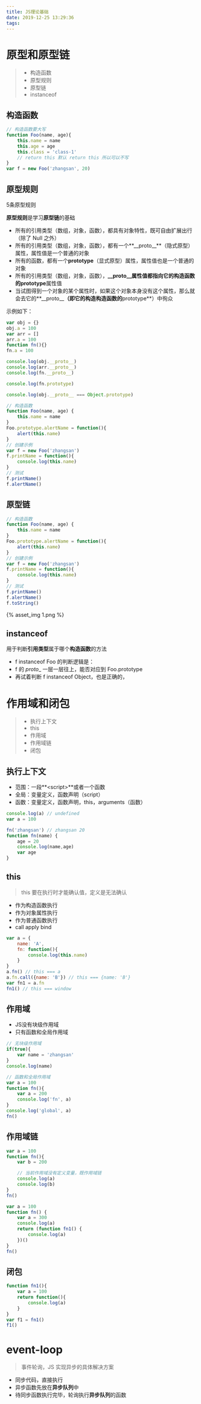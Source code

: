 ```yaml
---
title: JS理论基础
date: 2019-12-25 13:29:36
tags:
---
```


# 原型和原型链

> * 构造函数
> * 原型规则
> * 原型链
> * instanceof

## 构造函数

``` js
// 构造函数要大写
function Foo(name, age){
    this.name = name
    this.age = age
    this.class = 'class-1'
    // return this 默认 return this 所以可以不写
}
var f = new Foo('zhangsan', 20)
```

## 原型规则

5条原型规则

**原型规则**是学习**原型链**的基础

* 所有的引用类型（数组，对象，函数），都具有对象特性，既可自由扩展出行（除了   Null 之外）
* 所有的引用类型（数组，对象，函数），都有一个**\_\_proto\_\_**（隐式原型）属性，属性值是一个普通的对象
* 所有的函数，都有一个**prototype**（显式原型）属性，属性值也是一个普通的对象
* 所有的引用类型（数组，对象，函数），**\_\_proto\_\_**属性值都指向它的构造函数的**prototype**属性值
* 当试图得到一个对象的某个属性时，如果这个对象本身没有这个属性，那么就会去它的**\_\_proto\_\_**（即它的构造构造函数的**prototype**）中徇众

示例如下：
``` js
var obj = {}
obj.a = 100
var arr = []
arr.a = 100
function fn(){}
fn.a = 100

console.log(obj.__proto__)
console.log(arr.__proto__)
console.log(fn.__proto__)

console.log(fn.prototype)

console.log(obj.__proto__ === Object.prototype)
```

``` js
// 构造函数
function Foo(name, age) {
    this.name = name
}
Foo.prototype.alertName = function(){
    alert(this.name)
}
// 创建示例
var f = new Foo('zhangsan')
f.printName = function(){
    console.log(this.name)
}
// 测试
f.printName()
f.alertName()
```

## 原型链

``` js
// 构造函数
function Foo(name, age) {
    this.name = name
}
Foo.prototype.alertName = function(){
    alert(this.name)
}
// 创建示例
var f = new Foo('zhangsan')
f.printName = function(){
    console.log(this.name)
}
// 测试
f.printName()
f.alertName()
f.toString()
```

{% asset_img 1.png %}

## instanceof

用于判断**引用类型**属于哪个**构造函数**的方法

* f instanceof Foo 的判断逻辑是：
* f 的 _proto__ 一层一层往上，能否对应到 Foo.prototype
* 再试着判断 f instanceof Object，也是正确的，

# 作用域和闭包

> * 执行上下文
> * this
> * 作用域
> * 作用域链
> * 闭包

## 执行上下文

* 范围：一段**\<script\>**或者一个函数
* 全局：变量定义，函数声明（script）
* 函数：变量定义，函数声明，this，arguments（函数）

``` js
console.log(a) // undefined
var a = 100

fn('zhangsan') // zhangsan 20
function fn(name) {
    age = 20
    console.log(name,age)
    var age
}
```

## this

> this 要在执行时才能确认值，定义是无法确认

* 作为构造函数执行
* 作为对象属性执行
* 作为普通函数执行
* call apply bind

``` js
var a = {
    name: 'A',
    fn: function(){
        console.log(this.name)
    }
}
a.fn() // this === a
a.fn.call({name: 'B'}) // this === {name: 'B'}
var fn1 = a.fn
fn1() // this === window
```


## 作用域

* JS没有块级作用域
* 只有函数和全局作用域

``` js
// 无块级作用域
if(true){
    var name = 'zhangsan'
}
console.log(name)

// 函数和全局作用域
var a = 100
function fn(){
    var a = 200
    console.log('fn', a)
}
console.log('global', a)
fn()
```

## 作用域链

``` js
var a = 100
function fn(){
    var b = 200

    // 当前作用域没有定义变量，既作用域链
    console.log(a)
    console.log(b)
}
fn()
```

``` js
var a = 100
function fn() {
    var a = 300
    console.log(a)
    return (function fn1() {
        console.log(a)
    })()
}
fn()
```

## 闭包

``` js
function fn1(){
    var a = 100
    return function(){
        console.log(a)
    }
}
var f1 = fn1()
f1()
```

# event-loop

> 事件轮询，JS 实现异步的具体解决方案

* 同步代码，直接执行
* 异步函数先放在**异步队列**中
* 待同步函数执行完毕，轮询执行**异步队列**的函数